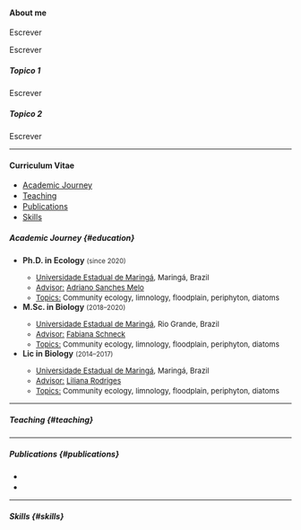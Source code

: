 #### **About me**

<style>
  li:not(:last-child) {
    margin-bottom: 2px;
  }
</style>


Escrever

Escrever

##### Topico 1

Escrever 

##### Topico 2

Escrever

<hr/> 

#### **Curriculum Vitae**

* [Academic Journey](#education)
* [Teaching](#teaching)
* [Publications](#publications)
* [Skills](#skills)

##### Academic Journey {#education}

<ul>

 <li style="color:#282828;font-style:initial;"><b>Ph.D. in Ecology</b> <small>(since 2020)</small></li>
  <ul>
    <li style="font-size:13px;"><a href="http://www.uem.br/">Universidade Estadual de Maringá</a>, Maringá, Brazil</li>
    <li style="font-size:13px;"><ins>Advisor:</ins> <a href="http://lattes.cnpq.br/3800691745531251">Adriano Sanches Melo</a> </li>
    <li style="font-size:13px;"><ins>Topics:</ins> Community ecology, limnology, floodplain, periphyton, diatoms</li>
  </ul>

 <li style="color:#282828;font-style:initial;"><b>M.Sc. in Biology</b> <small>(2018–2020)</small></li>
  <ul>
    <li style="font-size:13px;"><a href="http://www.uem.br/">Universidade Estadual de Maringá</a>, Rio Grande, Brazil</li>
    <li style="font-size:13px;"><ins>Advisor:</ins> <a href="http://lattes.cnpq.br/3800691745531251">Fabiana Schneck</a> </li>
    <li style="font-size:13px;"><ins>Topics:</ins> Community ecology, limnology, floodplain, periphyton, diatoms</li>
  </ul>

 <li style="color:#282828;font-style:initial;"><b>Lic in Biology</b> <small>(2014–2017)</small></li>
  <ul>
    <li style="font-size:13px;"><a href="http://www.uem.br/">Universidade Estadual de Maringá</a>, Maringá, Brazil</li>
    <li style="font-size:13px;"><ins>Advisor:</ins> <a href="http://lattes.cnpq.br/3800691745531251">Liliana Rodriges</a> </li>
    <li style="font-size:13px;"><ins>Topics:</ins> Community ecology, limnology, floodplain, periphyton, diatoms</li>
  </ul>


</ul>

<hr/>

##### Teaching {#teaching}


<hr/>

##### Publications {#publications}

*

*

<hr/>

##### Skills {#skills}





